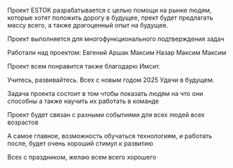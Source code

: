 Проект ESTOK разрабатывается с целью помощи на рынке людям, которые хотят положить дорогу в будущее, прект будет предлагать массу всего, а также драгоценный опыт на будущее.

Проект выполняется для многофункционального подтверждения задач 

Работали над проектом:
Евгений
Аршак
Максим
Назар
Максим
Максим

Проект всем понравится
также благодарю Имсит.

Учитесь, развивайтесь.
Всех с новым годом 2025
Удачи в будущем.

Задача проекта
состоит в том
чтобы показать
людям
на что они способны
а также
научить их работать
в команде

Проект будет связан с разными событиями для всех людей всех возрастов

А самое главное, возможность обучаться технологиям, и работать после, будет очень хороший стимул к развитию

Всех с праздником, желаю всем всего хорошего
